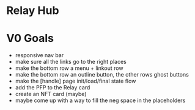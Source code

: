 # Relay Hub

# V0 Goals

- responsive nav bar
- make sure all the links go to the right places
- make the bottom row a menu + linkout row
- make the bottom row an outline button, the other rows ghost buttons
- make the [handle] page init/load/final state flow
- add the PFP to the Relay card
- create an NFT card (maybe)
- maybe come up with a way to fill the neg space in the placeholders
